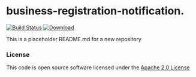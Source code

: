 # business-registration-notification.

[![Build Status](https://travis-ci.org/hmrc/business-registration-notification.svg)](https://travis-ci.org/hmrc/business-registration-notification) [ ![Download](https://api.bintray.com/packages/hmrc/releases/business-registration-notification/images/download.svg) ](https://bintray.com/hmrc/releases/business-registration-notification/_latestVersion)

This is a placeholder README.md for a new repository

### License

This code is open source software licensed under the [Apache 2.0 License]("http://www.apache.org/licenses/LICENSE-2.0.html")


